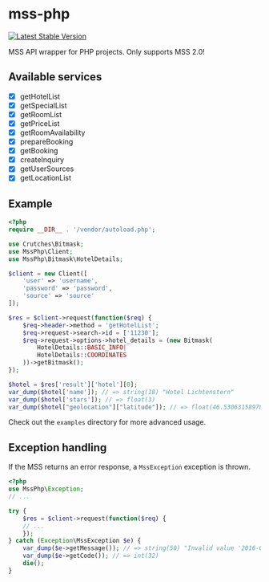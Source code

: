 # mss-php

[![Latest Stable Version](https://img.shields.io/packagist/v/hgv/mss-php.svg?style=flat-square)](https://packagist.org/packages/hgv/mss-php)

MSS API wrapper for PHP projects.
Only supports MSS 2.0!

## Available services

- [x] getHotelList
- [x] getSpecialList
- [x] getRoomList
- [x] getPriceList
- [x] getRoomAvailability
- [x] prepareBooking
- [x] getBooking
- [x] createInquiry
- [x] getUserSources
- [x] getLocationList

## Example

```php
<?php
require __DIR__ . '/vendor/autoload.php';

use Crutches\Bitmask;
use MssPhp\Client;
use MssPhp\Bitmask\HotelDetails;

$client = new Client([
    'user' => 'username',
    'password' => 'password',
    'source' => 'source'
]);

$res = $client->request(function($req) {
    $req->header->method = 'getHotelList';
    $req->request->search->id = ['11230'];
    $req->request->options->hotel_details = (new Bitmask(
        HotelDetails::BASIC_INFO|
        HotelDetails::COORDINATES
    ))->getBitmask();
});

$hotel = $res['result']['hotel'][0];
var_dump($hotel['name']); // => string(18) "Hotel Lichtenstern"
var_dump($hotel['stars']); // => float(3)
var_dump($hotel["geolocation"]["latitude"]); // => float(46.53063158978)
```

Check out the `examples` directory for more advanced usage.

## Exception handling

If the MSS returns an error response, a `MssException` exception is thrown.

```php
<?php
use MssPhp\Exception;
// ...

try {
    $res = $client->request(function($req) {
    // ...
    });
} catch (Exception\MssException $e) {
    var_dump($e->getMessage()); // => string(50) "Invalid value '2016-04-08' for parameter 'arrival'"
    var_dump($e->getCode()); // => int(32)
    die();
}
```

